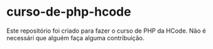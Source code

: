 # curso-de-php-hcode
Este repositório foi criado para fazer o curso de PHP da HCode. Não é necessári que alguém faça alguma contribuição.
